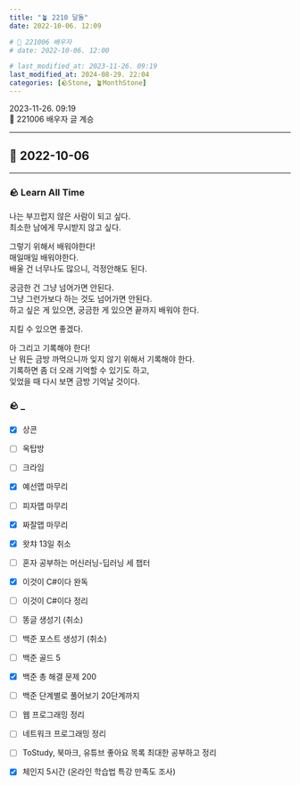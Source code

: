```yaml
---
title: "🪴 2210 달돌"
date: 2022-10-06. 12:09

# 🌱 221006 배우자
# date: 2022-10-06. 12:00

# last_modified_at: 2023-11-26. 09:19
last_modified_at: 2024-08-29. 22:04
categories: [🪨Stone, 🪴MonthStone]
---
```


2023-11-26. 09:19  
🌱 221006 배우자 글 계승  

---

## 🗿 2022-10-06

---

### 🪨 Learn All Time

나는 부끄럽지 않은 사람이 되고 싶다.  
최소한 남에게 무시받지 않고 싶다.  

그렇기 위해서 배워야한다!  
매일매일 배워야한다.  
배울 건 너무나도 많으니, 걱정안해도 된다.  

궁금한 건 그냥 넘어가면 안된다.  
그냥 그런가보다 하는 것도 넘어가면 안된다.  
하고 싶은 게 있으면, 궁금한 게 있으면 끝까지 배워야 한다.  

지킬 수 있으면 좋겠다.  

아 그리고 기록해야 한다!  
난 뭐든 금방 까먹으니까 잊지 않기 위해서 기록해야 한다.  
기록하면 좀 더 오래 기억할 수 있기도 하고,  
잊었을 때 다시 보면 금방 기억날 것이다.  

### 🪨 _

- [x] 상콘
- [ ] 옥탑방
- [ ] 크라임  

- [x] 예선맵 마무리
- [ ] 피자맵 마무리
- [x] 짜잘맵 마무리  

- [x] 왓챠 13일 취소  

- [ ] 혼자 공부하는 머신러닝-딥러닝 세 챕터
- [x] 이것이 C#이다 완독
- [ ] 이것이 C#이다 정리  

- [ ] 똥글 생성기 (취소)
- [ ] 백준 포스트 생성기 (취소)  

- [ ] 백준 골드 5
- [x] 백준 총 해결 문제 200
- [ ] 백준 단계별로 풀어보기 20단계까지  

- [ ] 웹 프로그래밍 정리
- [ ] 네트워크 프로그래밍 정리  

- [ ] ToStudy, 북마크, 유튜브 좋아요 목록 최대한 공부하고 정리  

- [x] 체인지 5시간 (온라인 학습법 특강 만족도 조사)  
